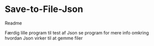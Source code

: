 # Save-to-File-Json
Readme

Færdig lille program til test af Json
se program for mere info omkring hvordan Json virker til at gemme filer
